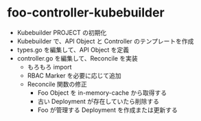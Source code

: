 # foo-controller-kubebuilder

- Kubebuilder PROJECT の初期化
- Kubebuilder で、API Object と Controller のテンプレートを作成
- types.go を編集して、API Object を定義
- controller.go を編集して、Reconcile を実装
  - もろもろ import
  - RBAC Marker を必要に応じて追加
  - Reconcile 関数の修正
    - Foo Object を in-memory-cache から取得する
    - 古い Deployment が存在していたら削除する
    - Foo が管理する Deployment を作成または更新する
